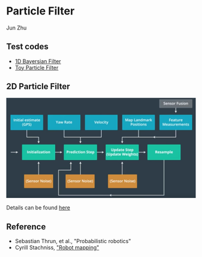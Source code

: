 # Particle Filter
Jun Zhu



## Test  codes
- [1D Bayersian Filter](./1D-BayesianFilter)
- [Toy Particle Filter](./ToyParticleFilter)

## 2D Particle Filter

![alt text](2D-ParticleFilter/flow_chart.png)

Details can be found [here](./2D-ParticleFilter)


## Reference

- Sebastian Thrun, et al., "Probabilistic robotics"
- Cyrill Stachniss, ["Robot mapping"](https://www.youtube.com/watch?v=wVsfCnyt5jA)
